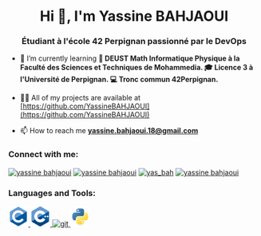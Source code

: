 <h1 align="center">Hi 👋, I'm Yassine BAHJAOUI</h1>
<h3 align="center">Étudiant à l'école 42 Perpignan passionné par le DevOps</h3>

- 🌱 I’m currently learning **🔢 DEUST Math Informatique Physique à la Faculté des Sciences et Techniques de Mohammedia.
   🎓 Licence 3 à l'Université de Perpignan. 💻 Tronc commun 42Perpignan.**

- 👨‍💻 All of my projects are available at [https://github.com/YassineBAHJAOUI](https://github.com/YassineBAHJAOUI)

- 📫 How to reach me **yassine.bahjaoui.18@gmail.com**

<h3 align="left">Connect with me:</h3>
<p align="left">
<a href="https://linkedin.com/in/yassine bahjaoui" target="blank"><img align="center" src="https://raw.githubusercontent.com/rahuldkjain/github-profile-readme-generator/master/src/images/icons/Social/linked-in-alt.svg" alt="yassine bahjaoui" height="30" width="40" /></a>
<a href="https://fb.com/yassine bahjaoui" target="blank"><img align="center" src="https://raw.githubusercontent.com/rahuldkjain/github-profile-readme-generator/master/src/images/icons/Social/facebook.svg" alt="yassine bahjaoui" height="30" width="40" /></a>
<a href="https://instagram.com/yas_bah" target="blank"><img align="center" src="https://raw.githubusercontent.com/rahuldkjain/github-profile-readme-generator/master/src/images/icons/Social/instagram.svg" alt="yas_bah" height="30" width="40" /></a>
<a href="https://www.hackerrank.com/yassine bahjaoui" target="blank"><img align="center" src="https://raw.githubusercontent.com/rahuldkjain/github-profile-readme-generator/master/src/images/icons/Social/hackerrank.svg" alt="yassine bahjaoui" height="30" width="40" /></a>
</p>

<h3 align="left">Languages and Tools:</h3>
<p align="left"> <a href="https://www.cprogramming.com/" target="_blank" rel="noreferrer"> <img src="https://raw.githubusercontent.com/devicons/devicon/master/icons/c/c-original.svg" alt="c" width="40" height="40"/> </a> <a href="https://www.w3schools.com/cpp/" target="_blank" rel="noreferrer"> <img src="https://raw.githubusercontent.com/devicons/devicon/master/icons/cplusplus/cplusplus-original.svg" alt="cplusplus" width="40" height="40"/> </a> <a href="https://git-scm.com/" target="_blank" rel="noreferrer"> <img src="https://www.vectorlogo.zone/logos/git-scm/git-scm-icon.svg" alt="git" width="40" height="40"/> </a> <a href="https://www.python.org" target="_blank" rel="noreferrer"> <img src="https://raw.githubusercontent.com/devicons/devicon/master/icons/python/python-original.svg" alt="python" width="40" height="40"/> </a> </p>
